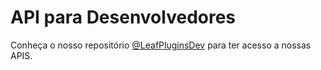 # API para Desenvolvedores
Conheça o nosso repositório [@LeafPluginsDev](https://github.com/LeafPluginsDev) para ter acesso a nossas APIS.
